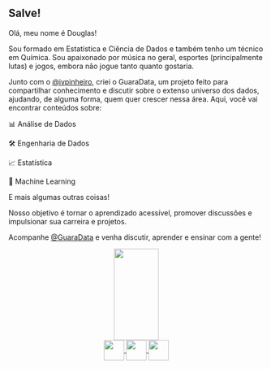 

## Salve!

Olá, meu nome é Douglas!

Sou formado em Estatística e Ciência de Dados e também tenho um técnico em Química. Sou apaixonado por música no geral, esportes (principalmente lutas) e jogos, embora não jogue tanto quanto gostaria.

Junto com o [@ivpinheiro](https://github.com/ivpinheiro), criei o GuaraData, um projeto feito para compartilhar conhecimento e discutir sobre o extenso universo dos dados, ajudando, de alguma forma, quem quer crescer nessa área. Aqui, você vai encontrar conteúdos sobre:

📊 Análise de Dados

🛠️ Engenharia de Dados

📈 Estatística

🤖 Machine Learning

E mais algumas outras coisas!

Nosso objetivo é tornar o aprendizado acessível, promover discussões e impulsionar sua carreira e projetos.

Acompanhe [@GuaraData](https://guaradata.com.br/) e venha discutir, aprender e ensinar com a gente! 

<div align="center">
  <a href="https://github.com/DSudre">
  <img height="180em" width="42%" src="https://github-readme-stats.vercel.app/api?username=DSudre&show_icons=true&theme=tokyonight&include_all_commits=true&count_private=true"/>
</div>

<div align="center">
  <img align="center" height="40" width="40" src="https://cdn.jsdelivr.net/gh/devicons/devicon/icons/r/r-original.svg" />
  <img align="center" height="40" width="40" src="https://cdn.jsdelivr.net/gh/devicons/devicon/icons/python/python-original-wordmark.svg" />
  <img align="center" height="40" width="40" src="https://cdn.jsdelivr.net/gh/devicons/devicon/icons/mysql/mysql-original-wordmark.svg" />
</div>

##

